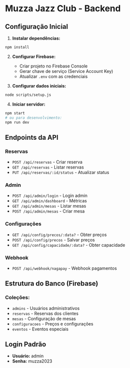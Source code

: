 # Muzza Jazz Club - Backend

## Configuração Inicial

1. **Instalar dependências:**
```bash
npm install
```

2. **Configurar Firebase:**
   - Criar projeto no Firebase Console
   - Gerar chave de serviço (Service Account Key)
   - Atualizar `.env` com as credenciais

3. **Configurar dados iniciais:**
```bash
node scripts/setup.js
```

4. **Iniciar servidor:**
```bash
npm start
# ou para desenvolvimento:
npm run dev
```

## Endpoints da API

### Reservas
- `POST /api/reservas` - Criar reserva
- `GET /api/reservas` - Listar reservas
- `PUT /api/reservas/:id/status` - Atualizar status

### Admin
- `POST /api/admin/login` - Login admin
- `GET /api/admin/dashboard` - Métricas
- `GET /api/admin/mesas` - Listar mesas
- `POST /api/admin/mesas` - Criar mesa

### Configurações
- `GET /api/config/precos/:data?` - Obter preços
- `POST /api/config/precos` - Salvar preços
- `GET /api/config/capacidade/:data?` - Obter capacidade

### Webhook
- `POST /api/webhook/nagapay` - Webhook pagamentos

## Estrutura do Banco (Firebase)

### Coleções:
- `admins` - Usuários administrativos
- `reservas` - Reservas dos clientes
- `mesas` - Configuração de mesas
- `configuracoes` - Preços e configurações
- `eventos` - Eventos especiais

## Login Padrão
- **Usuário:** admin
- **Senha:** muzza2023